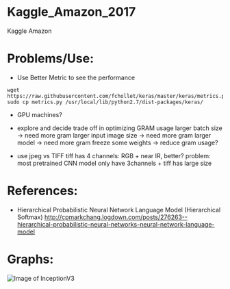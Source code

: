 # Kaggle_Amazon_2017
Kaggle Amazon


# Problems/Use:
- Use Better Metric to see the performance
```
wget https://raw.githubusercontent.com/fchollet/keras/master/keras/metrics.py
sudo cp metrics.py /usr/local/lib/python2.7/dist-packages/keras/
```

- GPU machines?
- explore and decide trade off in optimizing GRAM usage
larger batch size -> need more gram
larger input image size -> need more gram
larger model -> need more gram
freeze some weights -> reduce gram usage?

- use jpeg vs TIFF
tiff has 4 channels: RGB + near IR, better?
problem: most pretrained CNN model only have 3channels + tiff has large size

# References:
- Hierarchical Probabilistic Neural Network Language Model (Hierarchical Softmax)
http://cpmarkchang.logdown.com/posts/276263--hierarchical-probabilistic-neural-networks-neural-network-language-model

# Graphs:
![Image of InceptionV3](https://media.licdn.com/mpr/mpr/AAEAAQAAAAAAAAzbAAAAJGI1MzE2MDA2LTkxY2EtNDk3OC1hM2RjLWM0YTljNDIxMDQ1Zg.png)
